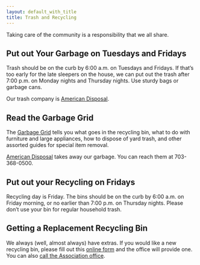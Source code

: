 ```yaml
---
layout: default_with_title
title: Trash and Recycling
---
```


Taking care of the community is a responsibility that we all share.

## Put out Your Garbage on Tuesdays and Fridays

Trash should be on the curb by 6:00 a.m. on Tuesdays and Fridays. If that’s too early for the late sleepers on the house, we can put out the trash after 7:00 p.m. on Monday nights and Thursday nights. Use sturdy bags or garbage cans.

Our trash company is [American Disposal](https://www.americandisposal.com/).

## Read the Garbage Grid

The [Garbage Grid](https://skydrive.live.com/redir?resid=529E6218CA92DA58%211550) tells you what goes in the recycling bin, what to do with furniture and large appliances, how to dispose of yard trash, and other assorted guides for special item removal.

[American Disposal](https://www.americandisposal.com/) takes away our garbage. You can reach them at 703-368-0500.

## Put out your Recycling on Fridays

Recycling day is Friday. The bins should be on the curb by 6:00 a.m. on Friday morning, or no earlier than 7:00 p.m. on Thursday nights. Please don’t use your bin for regular household trash.

## Getting a Replacement Recycling Bin

We always (well, almost always) have extras. If you would like a new recycling bin, please fill out this [online form](https://goo.gl/forms/hC3P9fvLzdyUwbZz1) and the office will provide one. You can also [call the Association office](contactus.html). 
